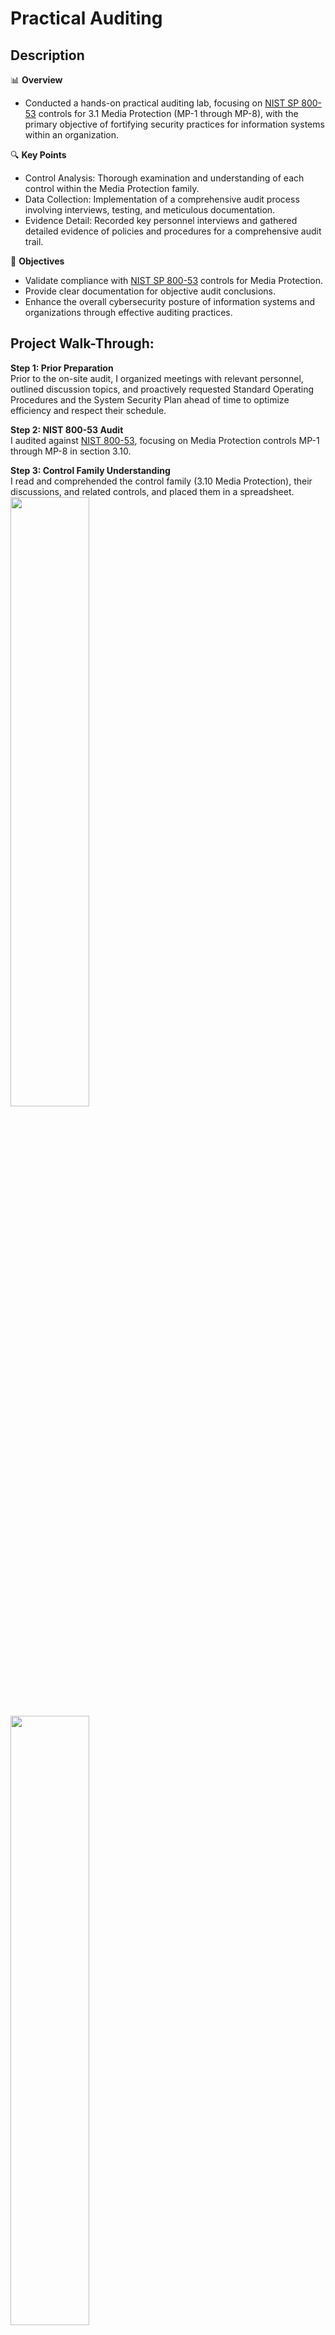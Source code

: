 <h1>Practical Auditing</h1>

<h2>Description</h2>

📊 **Overview**
  - Conducted a hands-on practical auditing lab, focusing on [NIST SP 800-53](https://nvlpubs.nist.gov/nistpubs/SpecialPublications/NIST.SP.800-53r5.pdf) controls for 3.1 Media Protection (MP-1 through MP-8), with the primary objective of fortifying security practices for information systems within an organization.
    
🔍 **Key Points**
  - Control Analysis: Thorough examination and understanding of each control within the Media Protection family.
  - Data Collection: Implementation of a comprehensive audit process involving interviews, testing, and meticulous documentation.
  - Evidence Detail: Recorded key personnel interviews and gathered detailed evidence of policies and procedures for a comprehensive audit trail.

🚀 **Objectives**
  - Validate compliance with [NIST SP 800-53](https://nvlpubs.nist.gov/nistpubs/SpecialPublications/NIST.SP.800-53r5.pdf) controls for Media Protection.
  - Provide clear documentation for objective audit conclusions.
  - Enhance the overall cybersecurity posture of information systems and organizations through effective auditing practices.

<h2>Project Walk-Through:</h2>

**Step 1: Prior Preparation**  
Prior to the on-site audit, I organized meetings with relevant personnel, outlined discussion topics, and proactively requested Standard Operating Procedures and the System Security Plan ahead of time to optimize efficiency and respect their schedule.

**Step 2: NIST 800-53 Audit**  
I audited against [NIST 800-53](https://nvlpubs.nist.gov/nistpubs/SpecialPublications/NIST.SP.800-53r5.pdf), focusing on Media Protection controls MP-1 through MP-8 in section 3.10.

**Step 3: Control Family Understanding**  
I read and comprehended the control family (3.10 Media Protection), their discussions, and related controls, and placed them in a spreadsheet. <br/>
<img src="https://imgur.com/ZSdRS0V.png" height="50%" width="50%" /> <br/> 
<img src="https://i.imgur.com/QzC279O.jpg" height="50%" width="50%" /> <br/>

**Step 4: Data Collection**  
Data collection involved interviews, testing, or documentation. For example, evidence of Policy and Procedures (MP-1) was gathered through an interview, requiring thorough documentation of key insights. <br/>
![Image 3](https://i.imgur.com/jILG91h.jpg)

**Step 5: Evidence Detailing**  
Evidence detailing was gathered during the interview with the Director of IT, Frank Reynolds, who was asked about policies and procedures regarding media protection. <br/>
![Image 4](https://i.imgur.com/RAJgZdU.jpg)

**Step 6: Findings**  
Based on the evidence from the interview with Director of IT, Frank Reynolds, the finding was that "No media protection policy or procedures were available." <br/>
![Image 5](https://i.imgur.com/cUzR2I9.jpg)

**Step 7: Auditor's Disposition**  
My disposition as an auditor was that there were no policies and procedures for media protection in place. <br/>
![Image 6](https://i.imgur.com/XfoS1Rn.jpg)

**Step 8: Repetition for Each Control**  
I then repeated steps 5-8 for each control from MP-2 through MP-8 by means of interviews, testing, or documentation. <br/>
<img src="https://i.imgur.com/J5Gd4OG.png" height="50%" width="50%" /> <br/>

<span style="font-size: 2em;"><a href="https://docs.google.com/spreadsheets/d/17zRvzwwiNtiXcRV9rU4kEA-JNNDUuKhEi1iBXxCatS0/edit?usp=sharing" target="_blank">Click link for audit spreadsheet</a></span>
</p>


<!--
 ```diff
- text in red
+ text in green
! text in orange
# text in gray
@@ text in purple (and bold)@@
```
--!>
